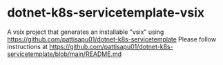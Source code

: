 # dotnet-k8s-servicetemplate-vsix
A vsix project that generates an installable "vsix" using https://github.com/pattisapu01/dotnet-k8s-servicetemplate
Please follow instructions at https://github.com/pattisapu01/dotnet-k8s-servicetemplate/blob/main/README.md
